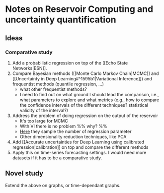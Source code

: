 # Notes on Reservoir Computing and uncertainty quantification
## Ideas
### Comparative study
1) Add a probabilistic regression on top of the [[Echo State Networks|ESN]].
2) Compare Bayesian methods ([[Monte Carlo Markov Chain|MCMC]] and [[Uncertainty in Deep Learning#^1595b1|Variational Inference]]) and frequentist methods (quantile regression, ...)
	- what other frequentist methods?
	- I need to find out on what ground I should lead the comparison, i.e., what parameters to explore and what metrics (e.g., how to compare the confidence intervals of the different techniques? statistical validity of the interval?)
3) Address the problem of doing regression on the output of the reservoir
	- It's too large for MCMC
	- With VI there is no problem %% why? %%
	- [Here](https://arxiv.org/abs/1806.10728) they sample the number of regression parameter
	- Other dimensionality reduction techniques, like PCA
4) Add [[Accurate uncertainties for Deep Learning using calibrated regression|calibration]] on top and compare the different methods
5) Apply this on time-series forecasting settings. I would need more datasets if it has to be a comparative study.

## Novel study
Extend the above on graphs, or time-dependant graphs.


